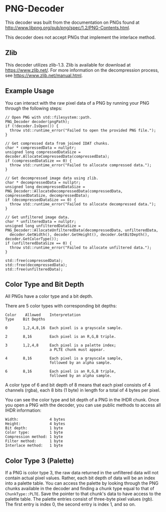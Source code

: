 # PNG-Decoder
This decoder was built from the documentation on PNGs found at http://www.libpng.org/pub/png/spec/1.2/PNG-Contents.html.

This decoder does not accept PNGs that implement the interlace method.

## Zlib
This decoder utilizes zlib-1.3. Zlib is available for download at https://www.zlib.net/. For more information on the decompression process, see https://www.zlib.net/manual.html.

## Example Usage
You can interact with the raw pixel data of a PNG by running your PNG through the following steps:
```
// Open PNG with std::filesystem::path.
PNG_Decoder decoder(pngPath);
if (!decoder.IsOpen()) {
  throw std::runtime_error("Failed to open the provided PNG file.");
}

// Get compressed data from joined IDAT chunks.
char * compressedData = nullptr;
unsigned long compressedDataSize = decoder.AllocateCompressedData(compressedData);
if (compressedDataSize == 0) {
  throw std::runtime_error("Failed to allocate compressed data.");
}

// Get decompressed image data using zlib.
char * decompressedData = nullptr;
unsigned long decompressedDataSize = PNG_Decoder::AllocateDecompressedData(compressedData, compressedDataSize, decompressedData);
if (decompressedDataSize == 0) {
  throw std::runtime_error("Failed to allocate decompressed data.");
}

// Get unfiltered image data.
char * unfilteredData = nullptr;
unsigned long unfilteredDataSize = PNG_Decoder::AllocateUnfilteredData(decompressedData, unfilteredData,
  decoder.GetWidth(), decoder.GetHeight(), decoder.GetBitDepth(), decoder.GetColorType());
if (unfilteredDataSize == 0) {
  throw std::runtime_error("Failed to allocate unfiltered data.");
}

std::free(compressedData);
std::free(decompressedData);
std::free(unfilteredData);
```

## Color Type and Bit Depth
All PNGs have a color type and a bit depth.

There are 5 color types with corresponding bit depths:
```
Color    Allowed    Interpretation
Type    Bit Depths

0       1,2,4,8,16  Each pixel is a grayscale sample.

2       8,16        Each pixel is an R,G,B triple.

3       1,2,4,8     Each pixel is a palette index;
                    a PLTE chunk must appear.

4       8,16        Each pixel is a grayscale sample,
                    followed by an alpha sample.

6       8,16        Each pixel is an R,G,B triple,
                    followed by an alpha sample.
```

A color type of 6 and bit depth of 8 means that each pixel consists of 4 channels (rgba), each 8 bits (1 byte) in length for a total of 4 bytes per pixel.

You can see the color type and bit depth of a PNG in the IHDR chunk. Once you open a PNG with the decoder, you can use public methods to access all IHDR information:
```
Width:              4 bytes
Height:             4 bytes
Bit depth:          1 byte
Color type:         1 byte
Compression method: 1 byte
Filter method:      1 byte
Interlace method:   1 byte
```

## Color Type 3 (Palette)
If a PNG is color type 3, the raw data returned in the unfiltered data will not contain actual pixel values. Rather, each bit depth of data will be an index into a palette table. You can access the palette by looking through the PNG chunks available in the decoder and finding a chunk type equal to that of `ChunkType::PLTE`. Save the pointer to that chunk's data to have access to the palette table. The palette entries consist of three-byte pixel values (rgb). The first entry is index 0, the second entry is index 1, and so on.
